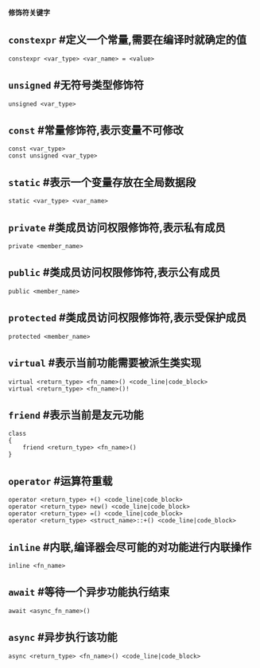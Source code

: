 **修饰符关键字**

## `constexpr` #定义一个常量,需要在编译时就确定的值

```
constexpr <var_type> <var_name> = <value>
```

## `unsigned` #无符号类型修饰符

```
unsigned <var_type>
```

## `const` #常量修饰符,表示变量不可修改

```
const <var_type>
const unsigned <var_type>
```

## `static` #表示一个变量存放在全局数据段

```
static <var_type> <var_name>
```

## `private` #类成员访问权限修饰符,表示私有成员

```
private <member_name>
```

## `public` #类成员访问权限修饰符,表示公有成员

```
public <member_name>
```

## `protected` #类成员访问权限修饰符,表示受保护成员

```
protected <member_name>
```

## `virtual` #表示当前功能需要被派生类实现

```
virtual <return_type> <fn_name>() <code_line|code_block>
virtual <return_type> <fn_name>()!
```

## `friend` #表示当前是友元功能

```
class
{
	friend <return_type> <fn_name>()
}
```

## `operator` #运算符重载

```
operator <return_type> +() <code_line|code_block>
operator <return_type> new() <code_line|code_block>
operator <return_type> =() <code_line|code_block>
operator <return_type> <struct_name>::+() <code_line|code_block>
```

## `inline` #内联,编译器会尽可能的对功能进行内联操作

```
inline <fn_name>
```

## `await` #等待一个异步功能执行结束

```
await <async_fn_name>()
```

## `async` #异步执行该功能

```
async <return_type> <fn_name>() <code_line|code_block>
```
